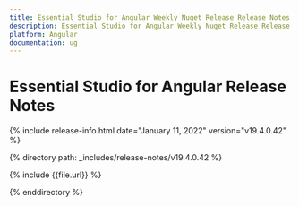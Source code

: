 ```yaml
---
title: Essential Studio for Angular Weekly Nuget Release Release Notes  
description: Essential Studio for Angular Weekly Nuget Release Release Notes  
platform: Angular
documentation: ug
---
```


# Essential Studio for Angular  Release Notes  

{% include release-info.html date="January 11, 2022"  version="v19.4.0.42" %} 

{% directory path: _includes/release-notes/v19.4.0.42 %}

{% include {{file.url}} %}

{% enddirectory %}